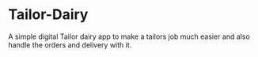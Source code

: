 # Tailor-Dairy
A simple digital Tailor dairy app to make a tailors job much easier and also handle the orders and delivery with it.
